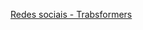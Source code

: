 [Redes sociais - Trabsformers](https://www.figma.com/file/f2e7mxDHXa8YHKkZuT98Ff/Redes-sociais---Transformers?node-id=0%3A1)